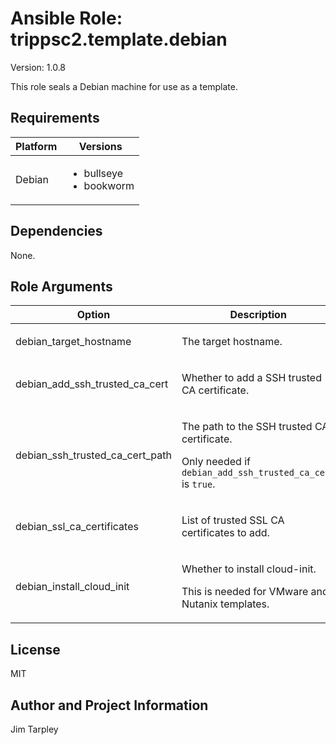 <!-- BEGIN_ANSIBLE_DOCS -->

# Ansible Role: trippsc2.template.debian
Version: 1.0.8

This role seals a Debian machine for use as a template.

## Requirements

| Platform | Versions |
| -------- | -------- |
| Debian | <ul><li>bullseye</li><li>bookworm</li></ul> |

## Dependencies

None.

## Role Arguments
|Option|Description|Type|Required|Choices|Default|
|---|---|---|---|---|---|
| debian_target_hostname | <p>The target hostname.</p> | str | yes |  |  |
| debian_add_ssh_trusted_ca_cert | <p>Whether to add a SSH trusted CA certificate.</p> | bool | no |  | false |
| debian_ssh_trusted_ca_cert_path | <p>The path to the SSH trusted CA certificate.</p><p>Only needed if `debian_add_ssh_trusted_ca_cert` is `true`.</p> | path | no |  |  |
| debian_ssl_ca_certificates | <p>List of trusted SSL CA certificates to add.</p> | list | no |  |  |
| debian_install_cloud_init | <p>Whether to install cloud-init.</p><p>This is needed for VMware and Nutanix templates.</p> | bool | no |  | false |


## License
MIT

## Author and Project Information
Jim Tarpley
<!-- END_ANSIBLE_DOCS -->
